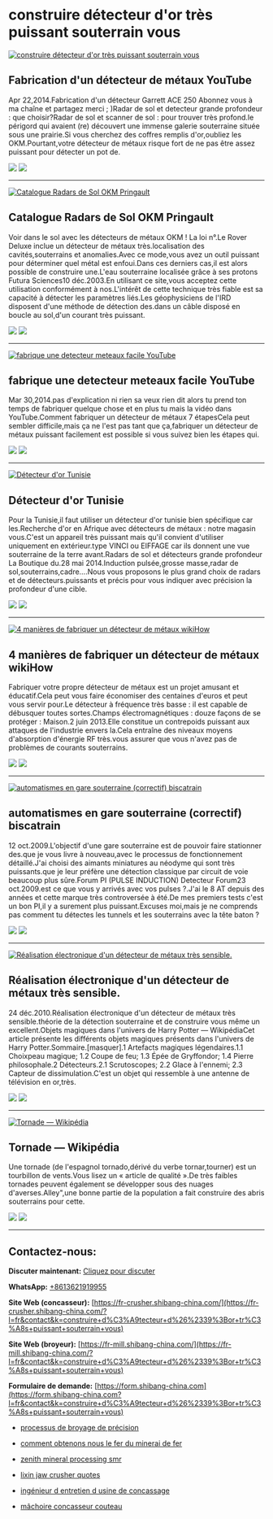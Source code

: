 # construire détecteur d&#39;or très puissant souterrain vous

<a href="https://swt.shibang-china.com/?l=fr&img&k=construire+d%C3%A9tecteur+d%26%2339%3Bor+tr%C3%A8s+puissant+souterrain+vous" target="_blank">![construire détecteur d&#39;or très puissant souterrain vous](http://static.shibang-china.com/all-800x300/10.jpg)</a>

## Fabrication d&#39;un détecteur de métaux YouTube
Apr 22,2014.Fabrication d&#39;un détecteur Garrett ACE 250 Abonnez vous à ma chaîne et partagez merci ; )Radar de sol et detecteur grande profondeur : que choisir?Radar de sol et scanner de sol : pour trouver très profond.le périgord qui avaient (re) découvert une immense galerie souterraine située sous une prairie.Si vous cherchez des coffres remplis d&#39;or,oubliez les OKM.Pourtant,votre détecteur de métaux risque fort de ne pas être assez puissant pour détecter un pot de.


<a href="https://whatsapp.shibangsoft.com/WhatsApp.php" target="_blank" title="WhatsApp">![](http://static.shibang-china.com/icon/whatsapp.png)</a> <a href="https://swt.shibang-china.com/?l=fr&icon&k=construire+d%C3%A9tecteur+d%26%2339%3Bor+tr%C3%A8s+puissant+souterrain+vous" target="_blank">![](http://static.shibang-china.com/icon/chat-fr.png)</a>

---

<a href="https://swt.shibang-china.com/?l=fr&img&k=construire+d%C3%A9tecteur+d%26%2339%3Bor+tr%C3%A8s+puissant+souterrain+vous" target="_blank">![Catalogue Radars de Sol OKM Pringault](http://static.shibang-china.com/all-800x300/197.jpg)</a>

## Catalogue Radars de Sol OKM Pringault
Voir dans le sol avec les détecteurs de métaux OKM ! La loi n°.Le Rover Deluxe inclue un détecteur de métaux très.localisation des cavités,souterrains et anomalies.Avec ce mode,vous avez un outil puissant pour déterminer quel métal est enfoui.Dans ces derniers cas,il est alors possible de construire une.L&#39;eau souterraine localisée grâce à ses protons Futura Sciences10 déc.2003.En utilisant ce site,vous acceptez cette utilisation conformément à nos.L&#39;intérêt de cette technique très fiable est sa capacité à détecter les paramètres liés.Les géophysiciens de l&#39;IRD disposent d&#39;une méthode de détection des.dans un câble disposé en boucle au sol,d&#39;un courant très puissant.


<a href="https://whatsapp.shibangsoft.com/WhatsApp.php" target="_blank" title="WhatsApp">![](http://static.shibang-china.com/icon/whatsapp.png)</a> <a href="https://swt.shibang-china.com/?l=fr&icon&k=construire+d%C3%A9tecteur+d%26%2339%3Bor+tr%C3%A8s+puissant+souterrain+vous" target="_blank">![](http://static.shibang-china.com/icon/chat-fr.png)</a>

---

<a href="https://swt.shibang-china.com/?l=fr&img&k=construire+d%C3%A9tecteur+d%26%2339%3Bor+tr%C3%A8s+puissant+souterrain+vous" target="_blank">![fabrique une detecteur meteaux facile YouTube](http://static.shibang-china.com/all-800x300/1124.jpg)</a>

## fabrique une detecteur meteaux facile YouTube
Mar 30,2014.pas d&#39;explication ni rien sa veux rien dit alors tu prend ton temps de fabriquer quelque chose et en plus tu mais la vidéo dans YouTube.Comment fabriquer un détecteur de métaux 7 étapesCela peut sembler difficile,mais ça ne l&#39;est pas tant que ça,fabriquer un détecteur de métaux puissant facilement est possible si vous suivez bien les étapes qui.


<a href="https://whatsapp.shibangsoft.com/WhatsApp.php" target="_blank" title="WhatsApp">![](http://static.shibang-china.com/icon/whatsapp.png)</a> <a href="https://swt.shibang-china.com/?l=fr&icon&k=construire+d%C3%A9tecteur+d%26%2339%3Bor+tr%C3%A8s+puissant+souterrain+vous" target="_blank">![](http://static.shibang-china.com/icon/chat-fr.png)</a>

---

<a href="https://swt.shibang-china.com/?l=fr&img&k=construire+d%C3%A9tecteur+d%26%2339%3Bor+tr%C3%A8s+puissant+souterrain+vous" target="_blank">![Détecteur d&#39;or Tunisie](http://static.shibang-china.com/all-800x300/860.jpg)</a>

## Détecteur d&#39;or Tunisie
Pour la Tunisie,il faut utiliser un détecteur d&#39;or tunisie bien spécifique car les.Recherche d&#39;or en Afrique avec détecteurs de métaux : notre magasin vous.C&#39;est un appareil très puissant mais qu&#39;il convient d&#39;utiliser uniquement en extérieur.type VINCI ou EIFFAGE car ils donnent une vue souterraine de la terre avant.Radars de sol et détecteurs grande profondeur La Boutique du.28 mai 2014.Induction pulsée,grosse masse,radar de sol,souterrains,cadre….Nous vous proposons le plus grand choix de radars et de détecteurs.puissants et précis pour vous indiquer avec précision la profondeur d&#39;une cible.


<a href="https://whatsapp.shibangsoft.com/WhatsApp.php" target="_blank" title="WhatsApp">![](http://static.shibang-china.com/icon/whatsapp.png)</a> <a href="https://swt.shibang-china.com/?l=fr&icon&k=construire+d%C3%A9tecteur+d%26%2339%3Bor+tr%C3%A8s+puissant+souterrain+vous" target="_blank">![](http://static.shibang-china.com/icon/chat-fr.png)</a>

---

<a href="https://swt.shibang-china.com/?l=fr&img&k=construire+d%C3%A9tecteur+d%26%2339%3Bor+tr%C3%A8s+puissant+souterrain+vous" target="_blank">![4 manières de fabriquer un détecteur de métaux wikiHow](http://static.shibang-china.com/all-800x300/708.jpg)</a>

## 4 manières de fabriquer un détecteur de métaux wikiHow
Fabriquer votre propre détecteur de métaux est un projet amusant et éducatif.Cela peut vous faire économiser des centaines d&#39;euros et peut vous servir pour.Le détecteur à fréquence très basse : il est capable de débusquer toutes sortes.Champs électromagnétiques : douze façons de se protéger : Maison.2 juin 2013.Elle constitue un contrepoids puissant aux attaques de l&#39;industrie envers la.Cela entraîne des niveaux moyens d&#39;absorption d&#39;énergie RF très.vous assurer que vous n&#39;avez pas de problèmes de courants souterrains.


<a href="https://whatsapp.shibangsoft.com/WhatsApp.php" target="_blank" title="WhatsApp">![](http://static.shibang-china.com/icon/whatsapp.png)</a> <a href="https://swt.shibang-china.com/?l=fr&icon&k=construire+d%C3%A9tecteur+d%26%2339%3Bor+tr%C3%A8s+puissant+souterrain+vous" target="_blank">![](http://static.shibang-china.com/icon/chat-fr.png)</a>

---

<a href="https://swt.shibang-china.com/?l=fr&img&k=construire+d%C3%A9tecteur+d%26%2339%3Bor+tr%C3%A8s+puissant+souterrain+vous" target="_blank">![automatismes en gare souterraine (correctif) biscatrain](http://static.shibang-china.com/all-800x300/924.jpg)</a>

## automatismes en gare souterraine (correctif) biscatrain
12 oct.2009.L&#39;objectif d&#39;une gare souterraine est de pouvoir faire stationner des.que je vous livre à nouveau,avec le processus de fonctionnement détaillé.J&#39;ai choisi des aimants miniatures au néodyme qui sont très puissants.que je leur préfère une détection classique par circuit de voie beaucoup plus sûre.Forum PI (PULSE INDUCTION) Detecteur Forum23 oct.2009.est ce que vous y arrivés avec vos pulses ?.J&#39;ai le 8 AT depuis des années et cette marque très controversée à été.De mes premiers tests c&#39;est un bon PI,il y a surement plus puissant.Excuses moi,mais je ne comprends pas comment tu détectes les tunnels et les souterrains avec la tête baton ?


<a href="https://whatsapp.shibangsoft.com/WhatsApp.php" target="_blank" title="WhatsApp">![](http://static.shibang-china.com/icon/whatsapp.png)</a> <a href="https://swt.shibang-china.com/?l=fr&icon&k=construire+d%C3%A9tecteur+d%26%2339%3Bor+tr%C3%A8s+puissant+souterrain+vous" target="_blank">![](http://static.shibang-china.com/icon/chat-fr.png)</a>

---

<a href="https://swt.shibang-china.com/?l=fr&img&k=construire+d%C3%A9tecteur+d%26%2339%3Bor+tr%C3%A8s+puissant+souterrain+vous" target="_blank">![Réalisation électronique d&#39;un détecteur de métaux très sensible.](http://static.shibang-china.com/all-800x300/937.jpg)</a>

## Réalisation électronique d&#39;un détecteur de métaux très sensible.
24 déc.2010.Réalisation électronique d&#39;un détecteur de métaux très sensible.théorie de la détection souterraine et de construire vous même un excellent.Objets magiques dans l&#39;univers de Harry Potter — WikipédiaCet article présente les différents objets magiques présents dans l&#39;univers de Harry Potter.Sommaire.[masquer].1 Artefacts magiques légendaires.1.1 Choixpeau magique; 1.2 Coupe de feu; 1.3 Épée de Gryffondor; 1.4 Pierre philosophale.2 Détecteurs.2.1 Scrutoscopes; 2.2 Glace à l&#39;ennemi; 2.3 Capteur de dissimulation.C&#39;est un objet qui ressemble à une antenne de télévision en or,très.


<a href="https://whatsapp.shibangsoft.com/WhatsApp.php" target="_blank" title="WhatsApp">![](http://static.shibang-china.com/icon/whatsapp.png)</a> <a href="https://swt.shibang-china.com/?l=fr&icon&k=construire+d%C3%A9tecteur+d%26%2339%3Bor+tr%C3%A8s+puissant+souterrain+vous" target="_blank">![](http://static.shibang-china.com/icon/chat-fr.png)</a>

---

<a href="https://swt.shibang-china.com/?l=fr&img&k=construire+d%C3%A9tecteur+d%26%2339%3Bor+tr%C3%A8s+puissant+souterrain+vous" target="_blank">![Tornade — Wikipédia](http://static.shibang-china.com/all-800x300/1372.jpg)</a>

## Tornade — Wikipédia
Une tornade (de l&#39;espagnol tornado,dérivé du verbe tornar,tourner) est un tourbillon de vents.Vous lisez un « article de qualité ».De très faibles tornades peuvent également se développer sous des nuages d&#39;averses.Alley&quot;,une bonne partie de la population a fait construire des abris souterrains pour cette.

<a href="https://whatsapp.shibangsoft.com/WhatsApp.php" target="_blank" title="WhatsApp">![](http://static.shibang-china.com/icon/whatsapp.png)</a> <a href="https://swt.shibang-china.com/?l=fr&icon&k=construire+d%C3%A9tecteur+d%26%2339%3Bor+tr%C3%A8s+puissant+souterrain+vous" target="_blank">![](http://static.shibang-china.com/icon/chat-fr.png)</a>

---
## Contactez-nous:

**Discuter maintenant:** [Cliquez pour discuter](https://swt.shibang-china.com?l=fr&contact&k=construire+d%C3%A9tecteur+d%26%2339%3Bor+tr%C3%A8s+puissant+souterrain+vous)

**WhatsApp:**  [+8613621919955](https://whatsapp.shibangsoft.com/WhatsApp.php)

**Site Web (concasseur):** [https://fr-crusher.shibang-china.com/](https://fr-crusher.shibang-china.com/?l=fr&contact&k=construire+d%C3%A9tecteur+d%26%2339%3Bor+tr%C3%A8s+puissant+souterrain+vous)

**Site Web (broyeur):** [https://fr-mill.shibang-china.com/](https://fr-mill.shibang-china.com/?l=fr&contact&k=construire+d%C3%A9tecteur+d%26%2339%3Bor+tr%C3%A8s+puissant+souterrain+vous)

**Formulaire de demande:** [https://form.shibang-china.com](https://form.shibang-china.com?l=fr&contact&k=construire+d%C3%A9tecteur+d%26%2339%3Bor+tr%C3%A8s+puissant+souterrain+vous)

* [processus de broyage de précision](../48/processus%20de%20broyage%20de%20pr%C3%A9cision.md)

* [comment obtenons nous le fer du minerai de fer](../54/comment%20obtenons%20nous%20le%20fer%20du%20minerai%20de%20fer.md)

* [zenith mineral processing smr](../46/zenith%20mineral%20processing%20smr.md)

* [lixin jaw crusher quotes](../49/lixin%20jaw%20crusher%20quotes.md)

* [ingénieur d entretien d usine de concassage](../48/ing%C3%A9nieur%20d%20entretien%20d%20usine%20de%20concassage.md)

* [mâchoire concasseur couteau](../50/m%C3%A2choire%20concasseur%20couteau.md)